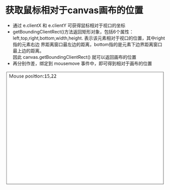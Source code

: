 获取鼠标相对于canvas画布的位置
====

- 通过 e.clientX 和 e.clientY 可获得鼠标相对于视口的坐标  
- getBoundingClientRect()方法返回矩形对象，包括6个属性：left,top,right,bottom,width,height. 表示该元素相对于视口的位置，其中right指的元素右边
界距离窗口最左边的距离，bottom指的是元素下边界距离窗口最上边的距离。  
因此 canvas.getBoundingClientRect() 就可以返回画布的位置  
- 再分别作差，绑定到 mousemove 事件中，即可得到相对于画布的位置



![](https://github.com/lilyzhang728/canvas/blob/master/getPosition/img/demo.PNG)

